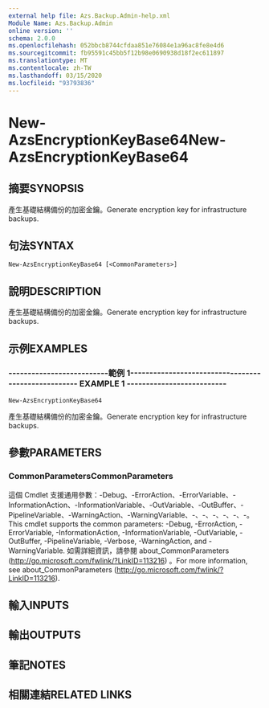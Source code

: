 ```yaml
---
external help file: Azs.Backup.Admin-help.xml
Module Name: Azs.Backup.Admin
online version: ''
schema: 2.0.0
ms.openlocfilehash: 052bbcb8744cfdaa851e76084e1a96ac8fe8e4d6
ms.sourcegitcommit: fb95591c45bb5f12b98e0690938d18f2ec611897
ms.translationtype: MT
ms.contentlocale: zh-TW
ms.lasthandoff: 03/15/2020
ms.locfileid: "93793836"
---
```

# <span data-ttu-id="24c68-101">New-AzsEncryptionKeyBase64</span><span class="sxs-lookup"><span data-stu-id="24c68-101">New-AzsEncryptionKeyBase64</span></span>

## <span data-ttu-id="24c68-102">摘要</span><span class="sxs-lookup"><span data-stu-id="24c68-102">SYNOPSIS</span></span>
<span data-ttu-id="24c68-103">產生基礎結構備份的加密金鑰。</span><span class="sxs-lookup"><span data-stu-id="24c68-103">Generate encryption key for infrastructure backups.</span></span>

## <span data-ttu-id="24c68-104">句法</span><span class="sxs-lookup"><span data-stu-id="24c68-104">SYNTAX</span></span>

```
New-AzsEncryptionKeyBase64 [<CommonParameters>]
```

## <span data-ttu-id="24c68-105">說明</span><span class="sxs-lookup"><span data-stu-id="24c68-105">DESCRIPTION</span></span>
<span data-ttu-id="24c68-106">產生基礎結構備份的加密金鑰。</span><span class="sxs-lookup"><span data-stu-id="24c68-106">Generate encryption key for infrastructure backups.</span></span>

## <span data-ttu-id="24c68-107">示例</span><span class="sxs-lookup"><span data-stu-id="24c68-107">EXAMPLES</span></span>

### <span data-ttu-id="24c68-108">--------------------------範例 1--------------------------</span><span class="sxs-lookup"><span data-stu-id="24c68-108">-------------------------- EXAMPLE 1 --------------------------</span></span>
```
New-AzsEncryptionKeyBase64
```

<span data-ttu-id="24c68-109">產生基礎結構備份的加密金鑰。</span><span class="sxs-lookup"><span data-stu-id="24c68-109">Generate encryption key for infrastructure backups.</span></span>

## <span data-ttu-id="24c68-110">參數</span><span class="sxs-lookup"><span data-stu-id="24c68-110">PARAMETERS</span></span>

### <span data-ttu-id="24c68-111">CommonParameters</span><span class="sxs-lookup"><span data-stu-id="24c68-111">CommonParameters</span></span>
<span data-ttu-id="24c68-112">這個 Cmdlet 支援通用參數：-Debug、-ErrorAction、-ErrorVariable、-InformationAction、-InformationVariable、-OutVariable、-OutBuffer、-PipelineVariable、-WarningAction、-WarningVariable、-、-、-、-、-、-。</span><span class="sxs-lookup"><span data-stu-id="24c68-112">This cmdlet supports the common parameters: -Debug, -ErrorAction, -ErrorVariable, -InformationAction, -InformationVariable, -OutVariable, -OutBuffer, -PipelineVariable, -Verbose, -WarningAction, and -WarningVariable.</span></span> <span data-ttu-id="24c68-113">如需詳細資訊，請參閱 about_CommonParameters (http://go.microsoft.com/fwlink/?LinkID=113216) 。</span><span class="sxs-lookup"><span data-stu-id="24c68-113">For more information, see about_CommonParameters (http://go.microsoft.com/fwlink/?LinkID=113216).</span></span>

## <span data-ttu-id="24c68-114">輸入</span><span class="sxs-lookup"><span data-stu-id="24c68-114">INPUTS</span></span>

## <span data-ttu-id="24c68-115">輸出</span><span class="sxs-lookup"><span data-stu-id="24c68-115">OUTPUTS</span></span>

## <span data-ttu-id="24c68-116">筆記</span><span class="sxs-lookup"><span data-stu-id="24c68-116">NOTES</span></span>

## <span data-ttu-id="24c68-117">相關連結</span><span class="sxs-lookup"><span data-stu-id="24c68-117">RELATED LINKS</span></span>

